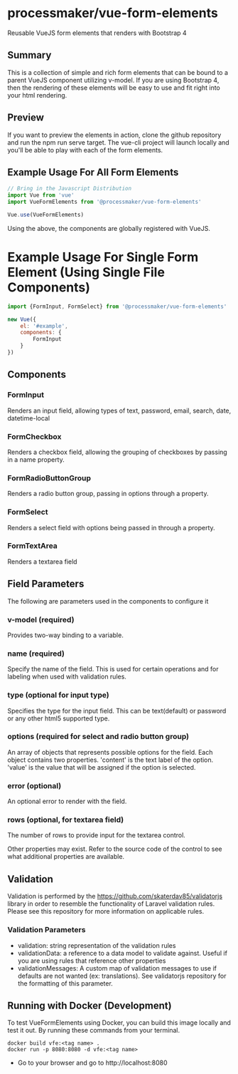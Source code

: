 # processmaker/vue-form-elements
Reusable VueJS form elements that renders with Bootstrap 4

## Summary
This is a collection of simple and rich form elements that can be bound to a parent VueJS component 
utilizing v-model.  If you are using Bootstrap 4, then the rendering of these elements will be easy to 
use and fit right into your html rendering.

## Preview
If you want to preview the elements in action, clone the github repository and run the npm run serve target. 
The vue-cli project will launch locally and you'll be able to play with each of the form elements.

## Example Usage For All Form Elements
```javascript
// Bring in the Javascript Distribution
import Vue from 'vue'
import VueFormElements from '@processmaker/vue-form-elements'

Vue.use(VueFormElements)
```
Using the above, the components are globally registered with VueJS.

# Example Usage For Single Form Element (Using Single File Components)

```javascript
import {FormInput, FormSelect} from '@processmaker/vue-form-elements'

new Vue({
    el: '#example',
    components: {
        FormInput
    }
})
```

## Components

### FormInput
Renders an input field, allowing types of text, password, email, search, date, datetime-local

### FormCheckbox
Renders a checkbox field, allowing the grouping of checkboxes by passing in a name property.

### FormRadioButtonGroup
Renders a radio button group, passing in options through a property.

### FormSelect
Renders a select field with options being passed in through a property.

### FormTextArea
Renders a textarea field

## Field Parameters
The following are parameters used in the components to configure it

### v-model (required)
Provides two-way binding to a variable.

### name (required)
Specify the name of the field. This is used for certain operations and for labeling when used with validation rules.

### type (optional for input type)
Specifies the type for the input field. This can be text(default) or password or any other html5 supported type.

### options (required for select and radio button group)
An array of objects that represents possible options for the field. Each object contains two properties. 'content' is 
the text label of the option. 'value' is the value that will be assigned if the option is selected.

### error (optional)
An optional error to render with the field.

### rows (optional, for textarea field)
The number of rows to provide input for the textarea control.

Other properties may exist. Refer to the source code of the control to see what additional properties are available.

## Validation
Validation is performed by the https://github.com/skaterdav85/validatorjs library in order to resemble
the functionality of Laravel validation rules.  Please see this repository for more information on applicable 
rules.

### Validation Parameters
* validation: string representation of the validation rules
* validationData: a reference to a data model to validate against. Useful if you are using rules that reference other properties
* validationMessages: A custom map of validation messages to use if defaults are not wanted (ex: translations). See validatorjs repository for the formatting of this parameter.


## Running with Docker (Development)
To test VueFormElements using Docker, you can build this image locally and test it out. By running these commands from your terminal.
```shell
docker build vfe:<tag name> .
docker run -p 8080:8080 -d vfe:<tag name> 
```
* Go to your browser and go to http://localhost:8080

